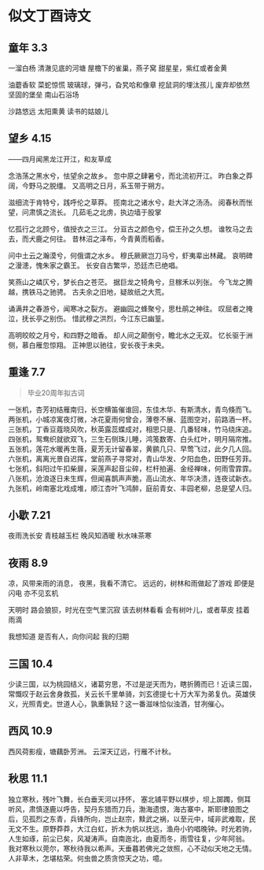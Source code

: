 # 似文丁酉诗文

## 童年 3.3
一溜白杨
清澈见底的河塘
屋檐下的雀巢，燕子窝
甜星星，紫红或者金黄

油蘑香软
菜蛇惊慌
玻璃球，弹弓，旮旯哈和像章
挖鼠洞的埋汰孩儿
废弃却依然坚固的堡垒
南山石浴场

沙路悠远
太阳熏黄
读书的姑娘儿

## 望乡 4.15
——四月闻黑龙江开江，和友草成

念浩荡之黑水兮，怯望余之故乡。
忽中原之肆暑兮，而北流初开江。
昨白象之莽阔，今野马之脱缰。
又高明之日月，系玉带于朔方。

滋细流于肯特兮，践呼伦之草莽。
揽南北之诸水兮，赴大洋之汤汤。
阅春秋而怅望，问肃慎之流长。
几茹毛之北虏，执边墙于股掌

忆孤行之北顾兮，值授衣之三江。
分亘古之颜色兮，偿王孙之久想。
谁牧马之去去，而犬鹿之何往。
昔林沼之泽布，今青黄而稻香。

问中土云之瀚漠兮，何俄谓之水乡。
穆氏厥厥岂刀马兮，虾夷辈出林藏。
哀明碑之漫漶，愧朱家之霸王。
长安自古繁华，恐廷杰已绝唱。

笑燕山之嶙仄兮，梦长白之苍茫。
据巨龙之犄角兮，旦稼禾以列张。
今飞龙之腾越，携铁马之驰骋。
古夫余之旧地，疑故纸之大荒。

诵满井之春游兮，闻寒冰之裂方。
避幽园之蜂聚兮，思杜鹃之神往。
叹屈者之掩泣，抚长亭之别伤。
惜武穆之洪烈，今江东已幽篁。

高明皎皎之月兮，和四野之暗香。
却人间之颠倒兮，瞻北水之无双。
忆长驱于洲侧，慕白雁忽惊翔。
正神思以驰往，安长夜于未央。

## 重逢 7.7 

>  毕业20周年拟古词

一张机，杏芳初结雁南归，长空横笛催谁回，东佳木华、有斯清水，青鸟倏而飞。
两张机，小城凉寓夜灯微，冰花夏雨何曾会，薄卷不展、蓝图空对，前路酒一杯。
三张机，丁香豆蔻晓风吹，秋英露蕊蝶成对，相思只是、几番轻味，竹马绕床追。
四张机，鸳鸯织就欲双飞，三生石侧珠儿睡，鸿笺数寄、白头红叶，明月隔帘推。
五张机，莲花水暖再生薇，夏芳无计留春翠，黄鹂几只、早莺飞过，此夕几人回。
六张机，离离光景自迟挥，堂前燕子寻常对，青山华发、夕阳血色，田野任芳菲。
七张机，斜阳过午扣柴扉，采莲声起音尘碎，栏杆拍遍、金经禅味，何雨雪霏霏。
八张机，沧浪逐日未生辉，但闻喜鹊声声脆，高山流水、年华决溃，连夜试新衣。
九张机，岭南塞北戏成堆，顺江杏叶飞鸿醉，庭前青女、丰园老柳，总是望人归。

## 小歇 7.21
夜雨洗长安
青枝越玉栏
晚风知酒暖
秋水味茶寒

## 夜雨 8.9
凉，风带来雨的消息，
夜黑，我看不清它。
远远的，树林和雨做起了游戏
即便是闪电
亦不见玄机

天明时
路会狼狈，时光在空气里沉寂
该去树林看看
会有树叶儿，或者草皮
挂着雨滴

我想知道
是否有人，向你问起
我的归期

## 三国 10.4
少读三国，以为桃园结义，诸葛穷思，不过是逆天而为，瞎折腾而已！近读三国，常慨叹于赵云舍身救孤，关云长千里单骑，刘玄德提七十万大军为弟复仇。英雄侠义，光照青史。世道人心，孰重孰轻？这一番滋味恰似浊酒，甘冽催心。

## 西风 10.9
西风荷影瘦，塘藕卧芳洲。
云深天辽远，行雁不计秋。

## 秋思 11.1
独立寒秋，残叶飞舞，长白垂天河以抒怀， 塞北铺平野以棋步，坝上踯躅，侧耳听风，肃慎逐鹿以呼告，契丹东猎而刀兵，渤海遗恨，海古寨中，斯耶律狼图之后，见孤烈之东青，兵锋所向，岂止赵宗，黩武之祸，以至元中，域非武难取，民无文不生。原野莽莽，大江白虹，折木为帆以抚远，渔舟小钓唱晚钟。时光若驹，人生如琢，前尘已矣，风凝涛声。自南迤北，由夏而冬，雨雪往复，少年阿翁。 我对寒秋以莞尔，寒秋待我以希声。天垂暮若佛光之敛照，心不动似天地之无情。人非草木，怎堪枯荣。何虫兽之质贪惊天之功，噫。